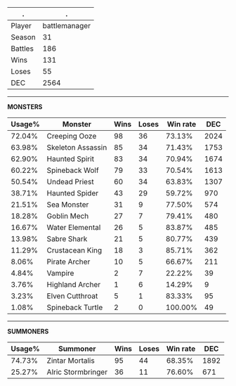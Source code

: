 .|.
|-|-
Player|battlemanager
Season|31
Battles|186
Wins|131
Loses|55
DEC|2564

---
**MONSTERS**

Usage%|Monster|Wins|Loses|Win rate|DEC|
-|-|-|-|-|-|
72.04%|Creeping Ooze|98|36|73.13%|2024|
63.98%|Skeleton Assassin|85|34|71.43%|1753|
62.90%|Haunted Spirit|83|34|70.94%|1674|
60.22%|Spineback Wolf|79|33|70.54%|1613|
50.54%|Undead Priest|60|34|63.83%|1307|
38.71%|Haunted Spider|43|29|59.72%|970|
21.51%|Sea Monster|31|9|77.50%|574|
18.28%|Goblin Mech|27|7|79.41%|480|
16.67%|Water Elemental|26|5|83.87%|485|
13.98%|Sabre Shark|21|5|80.77%|439|
11.29%|Crustacean King|18|3|85.71%|362|
8.06%|Pirate Archer|10|5|66.67%|211|
4.84%|Vampire|2|7|22.22%|39|
3.76%|Highland Archer|1|6|14.29%|9|
3.23%|Elven Cutthroat|5|1|83.33%|95|
1.08%|Spineback Turtle|2|0|100.00%|49|

---
**SUMMONERS**

Usage%|Summoner|Wins|Loses|Win rate|DEC|
-|-|-|-|-|-|
74.73%|Zintar Mortalis|95|44|68.35%|1892|
25.27%|Alric Stormbringer|36|11|76.60%|671|
